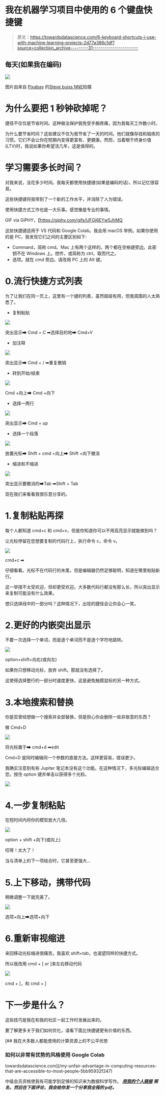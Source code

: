 # 我在机器学习项目中使用的 6 个键盘快捷键

> 原文：<https://towardsdatascience.com/6-keyboard-shortcuts-i-use-with-machine-learning-projects-2d77a386c1df?source=collection_archive---------31----------------------->

## 每天(如果我在编码)

![](img/51f87f65928af09694321f997797c5db.png)

图片由来自 [Pixabay](https://pixabay.com/?utm_source=link-attribution&utm_medium=referral&utm_campaign=image&utm_content=1703349) 的[Steve buiss NNE](https://pixabay.com/users/stevepb-282134/?utm_source=link-attribution&utm_medium=referral&utm_campaign=image&utm_content=1703349)拍摄

# 为什么要把 1 秒钟砍掉呢？

捷径不仅仅是节省时间。这种做法保护我免受手腕疼痛，因为我每天工作数小时。

为什么要节省时间？这些建议不仅为我节省了一天的时间。他们就像存钱和锻炼的习惯。它们不会让你在短期内变得更富有、更健康。然而，当着眼于终身价值(LTV)时，我说如果你希望活几年，这是值得的。

# 学习需要多长时间？

对我来说，没花多少时间。我每天都使用快捷键(如果是编码的话)，所以记忆很容易。

这些快捷键将我带到了一个新的工作水平，并消除了人为错误。

使用快捷方式工作也是一大乐事。感觉像是专业的事情。

GIF via GIPHY，【https://giphy.com/gifs/UFGj6EYw5JhMQ 

这些快捷键适用于 VS 代码和 Google Colab。我会用 macOS 举例。如果你使用的是 PC，我发现它们之间的主要区别如下:

*   Command，简称 cmd。Mac 上有两个这样的。两个都在空格键旁边。此密钥不在 Windows 上。控件，或简称为 ctrl，取而代之。
*   选项。就在 cmd 旁边。请改用 PC 上的 Alt 键。

# 0.流行快捷方式列表

为了让我们在同一页上，这里有一个键的列表，虽然超级有用，但我周围的人太熟悉了。

*   复制粘贴

![](img/d1a422a9373a153e28dfea91f98e42ca.png)

突出显示➡ Cmd + C ➡选择目的地➡ Cmd+V

*   加注释

![](img/25305796fc21d40dd0a0025d2ea96442.png)

突出显示➡ Cmd + / ➡重复撤销

*   转到开始/结束

![](img/108c026c9155cfb48eaaaac23d68c661.png)

Cmd +向上➡ Cmd +向下

*   选择一两行

![](img/c6eadd7886a914308df97ca35ab23267.png)

突出显示➡ Cmd + up

*   选择一个段落

![](img/d419f14ec96663d96776feb714885bea.png)

放置光标➡ Shift + cmd +向上➡ Shift +向下撤消

*   缩进和不缩进

![](img/c9105281a12e0247490fc357d1475ac3.png)

突出显示要撤消的➡Tab ➡Shift + Tab

现在我们来看看我很乐意分享的。

# 1.复制粘贴再探

每个人都知道 cmd+c 和 cmd+v，但是你知道你可以不用高亮显示就能做到吗？

让光标停留在您想要复制的代码行上，执行命令 c，命令 v。

![](img/63652dbe259529ab4fc87d66226bf66e.png)

cmd+c ➡

仔细看看。光标不在代码行的末尾，但是编辑器仍然足够聪明，知道在哪里粘贴新行。

这一举措不太受欢迎，但却更受欢迎。大多数代码行都没有那么长，所以突出显示来复制可能没有什么效果。

想只选择线中的一部分吗？这种情况下，出现的捷径会让你会心一笑。

# 2.更好的内嵌突出显示

不要一次选择一个单词，而是逐个单词而不是逐个字符地跳转。

![](img/a0c74af1fa298ea4dbf136199448e50d.png)

option+shift+向右(或向左)

如果你只想移动光标，放弃 shift。那就没有选择了。

这使得选择整行的一部分时速度更快，这是避免触摸鼠标的另一种方式。

# 3.本地搜索和替换

你是否曾经想做一个搜索并全部替换，但是担心你会删除一些非故意的东西？

做 Cmd+D

![](img/34eb012ab62c40052a3e47e96a82bb8f.png)

将光标置于➡ cmd+d ➡edit

Cmd+D 是同时编辑同一个参数的直接方法。这样更容易，错误更少。

我确实注意到有些 Jupiter 笔记本没有这个功能。在这种情况下，多光标编辑适合您。按住 option 键并单击以获得多个光标。

![](img/828c0dc51c84aa604967285dfd1606e3.png)

# 4.一步复制粘贴

在短时间内将你的模型放大几倍。

![](img/da67fb9dd76551e03a6df8abea7bec10.png)

option + shift +向下(或向上)

哎呀！太大了！

当与清单上的下一项结合时，它甚至更强大…

# 5.上下移动，携带代码

稍微调整一下就完美了。

![](img/d8a48159698142d5dae9eaae0d6a6d75.png)

选项+向上➡选项+向下

# 6.重新审视缩进

来回移动光标缩进很痛苦。我喜欢 shift+tab，也渴望同样的快捷方式。

所以我改用 cmd + [ or ]来左右移动代码

![](img/3bffcf4c654d490e2322dfc99e004483.png)

cmd + [，和 cmd + ]

# 下一步是什么？

这些技巧是我在和我的社区一起工作时发展出来的。

要了解更多关于我们如何优化，请看下面比快捷键更有价值的东西。

[](/my-unfair-advantage-in-computing-resources-that-are-accessible-to-most-people-5bb95932f247) [## 我在大多数人都能使用的计算资源上的不公平优势

### 如何以非常有优势的风格使用 Google Colab

towardsdatascience.com](/my-unfair-advantage-in-computing-resources-that-are-accessible-to-most-people-5bb95932f247) 

中级会员资格使我有可能学到足够的知识来为数据科学写作。 [***用我的个人链接***](https://twanchen.medium.com/membership) ***报名，然后在下面评论，我会给你发一个分享我全程的 pdf。***
